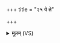 +++
title = "२५ ये ते"

+++
<details><summary>मूलम् (VS)</summary>

ये ते॒ शृङ्गे॑ अ॒जरे॑ जातवेदस्ति॒ग्महे॑ती॒ ब्रह्म॑संशिते।  
ताभ्यां॑ दु॒र्हार्द॑मभि॒दास॑न्तं किमी॒दिनं॑ प्र॒त्यञ्च॑म॒र्चिषा॑ जातवेदो॒ वि नि॑क्ष्व ॥
</details>